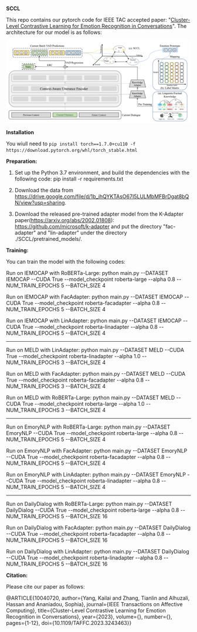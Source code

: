 **SCCL**

This repo contains our pytorch code for IEEE TAC accepted paper: "[Cluster-Level Contrastive Learning for Emotion Recognition in Conversations](http://arxiv.org/abs/2302.03508)". The architecture for our model is as follows:

![Image text](https://github.com/SteveKGYang/SCCL/blob/main/fig/SCCL.png)

**Installation**

You wiull need to `pip install torch==1.7.0+cu110 -f https://download.pytorch.org/whl/torch_stable.html`

**Preparation:**
1. Set up the Python 3.7 environment, and build the dependencies with the following code:
pip install -r requirements.txt

2. Download the data from https://drive.google.com/file/d/1b_ihQYKTAsO67I5LULMbMFBrDgat8bQN/view?usp=sharing.

3. Download the released pre-trained adapter model from the K-Adapter paper(https://arxiv.org/abs/2002.01808):
https://github.com/microsoft/k-adapter
and put the directory "fac-adapter" and "lin-adapter" under the directory ./SCCL/pretrained_models/.


**Training:**

You can train the model with the following codes:

Run on IEMOCAP with RoBERTa-Large:
python main.py --DATASET IEMOCAP --CUDA True --model_checkpoint roberta-large --alpha 0.8 --NUM_TRAIN_EPOCHS 5 --BATCH_SIZE 4

Run on IEMOCAP with FacAdapter:
python main.py --DATASET IEMOCAP --CUDA True --model_checkpoint roberta-facadapter --alpha 0.8 --NUM_TRAIN_EPOCHS 5 --BATCH_SIZE 4

Run on IEMOCAP with LinAdapter:
python main.py --DATASET IEMOCAP --CUDA True --model_checkpoint roberta-linadapter --alpha 0.8 --NUM_TRAIN_EPOCHS 5 --BATCH_SIZE 4

-------------------------------------------------------------------------------------------

Run on MELD with LinAdapter:
python main.py --DATASET MELD --CUDA True --model_checkpoint roberta-linadapter --alpha 1.0 --NUM_TRAIN_EPOCHS 3 --BATCH_SIZE 4

Run on MELD with FacAdapter:
python main.py --DATASET MELD --CUDA True --model_checkpoint roberta-facadapter --alpha 0.8 --NUM_TRAIN_EPOCHS 3 --BATCH_SIZE 4

Run on MELD with RoBERTa-Large:
python main.py --DATASET MELD --CUDA True --model_checkpoint roberta-large --alpha 1.0 --NUM_TRAIN_EPOCHS 3 --BATCH_SIZE 4

-------------------------------------------------------------------------------------------

Run on EmoryNLP with RoBERTa-Large:
python main.py --DATASET EmoryNLP --CUDA True --model_checkpoint roberta-large --alpha 0.8 --NUM_TRAIN_EPOCHS 5 --BATCH_SIZE 4

Run on EmoryNLP with FacAdapter:
python main.py --DATASET EmoryNLP --CUDA True --model_checkpoint roberta-facadapter --alpha 0.8 --NUM_TRAIN_EPOCHS 5 --BATCH_SIZE 4

Run on EmoryNLP with LinAdapter:
python main.py --DATASET EmoryNLP --CUDA True --model_checkpoint roberta-linadapter --alpha 0.8 --NUM_TRAIN_EPOCHS 5 --BATCH_SIZE 4

-------------------------------------------------------------------------------------------

Run on DailyDialog with RoBERTa-Large:
python main.py --DATASET DailyDialog --CUDA True --model_checkpoint roberta-large --alpha 0.8 --NUM_TRAIN_EPOCHS 5 --BATCH_SIZE 16

Run on DailyDialog with FacAdapter:
python main.py --DATASET DailyDialog --CUDA True --model_checkpoint roberta-facadapter --alpha 0.8 --NUM_TRAIN_EPOCHS 5 --BATCH_SIZE 16

Run on DailyDialog with LinAdapter:
python main.py --DATASET DailyDialog --CUDA True --model_checkpoint roberta-linadapter --alpha 0.8 --NUM_TRAIN_EPOCHS 5 --BATCH_SIZE 16


**Citation:**

Please cite our paper as follows:

@ARTICLE{10040720,
  author={Yang, Kailai and Zhang, Tianlin and Alhuzali, Hassan and Ananiadou, Sophia},
  journal={IEEE Transactions on Affective Computing}, 
  title={Cluster-Level Contrastive Learning for Emotion Recognition in Conversations}, 
  year={2023},
  volume={},
  number={},
  pages={1-12},
  doi={10.1109/TAFFC.2023.3243463}}
